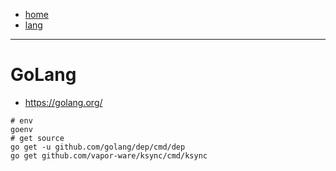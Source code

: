- [home](/index.md)
- [lang](/lang.md)
---
# GoLang
- https://golang.org/

```
# env
goenv
# get source
go get -u github.com/golang/dep/cmd/dep
go get github.com/vapor-ware/ksync/cmd/ksync
```